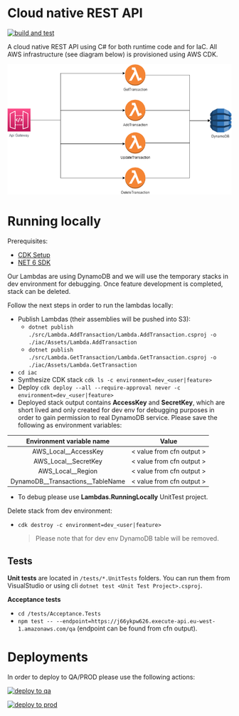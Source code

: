 # Cloud native REST API

[![build and test](https://github.com/murariuroger/cloud-native-rest-api/actions/workflows/build-stage.yaml/badge.svg)](https://github.com/murariuroger/cloud-native-rest-api/actions/workflows/build-stage.yaml)

A cloud native REST API using C# for both runtime code and for IaC. All AWS infrastructure (see diagram below) is provisioned using AWS CDK.

![Diagram](https://github.com/murariuroger/cloud-native-rest-api/blob/main/assets/diagram.png?raw=true)

# Running locally

Prerequisites:

- [CDK Setup](https://docs.aws.amazon.com/cdk/v2/guide/work-with.html#work-with-prerequisites)
- [NET 6 SDK](https://dotnet.microsoft.com/en-us/download/dotnet/6.0)

Our Lambdas are using DynamoDB and we will use the temporary stacks in dev environment for debugging. Once feature development is completed, stack can be deleted.

Follow the next steps in order to run the lambdas locally:

- Publish Lambdas (their assemblies will be pushed into S3):
  - `dotnet publish ./src/Lambda.AddTransaction/Lambda.AddTransaction.csproj -o ./iac/Assets/Lambda.AddTransaction`
  - `dotnet publish ./src/Lambda.GetTransaction/Lambda.GetTransaction.csproj -o ./iac/Assets/Lambda.GetTransaction`
- `cd iac`
- Synthesize CDK stack `cdk ls -c environment=dev_<user|feature>`
- Deploy `cdk deploy --all --require-approval never -c environment=dev_<user|feature>`
- Deployed stack output contains **AccessKey** and **SecretKey**, which are short lived and only created for dev env for debugging purposes in order to gain permission to real DynamoDB service.
  Please save the following as environment variables:

|     Environment variable name     |           Value           |
| :-------------------------------: | :-----------------------: |
|      AWS_Local\_\_AccessKey       | < value from cfn output > |
|      AWS_Local\_\_SecretKey       | < value from cfn output > |
|        AWS_Local\_\_Region        | < value from cfn output > |
| DynamoDB__Transactions__TableName | < value from cfn output > |

- To debug please use **Lambdas.RunningLocally** UnitTest project.

Delete stack from dev environment:

- `cdk destroy -c environment=dev_<user|feature>`
  > Please note that for dev env DynamoDB table will be removed.

## Tests

 **Unit tests** are located in `/tests/*.UnitTests` folders. You can run them from VisualStudio or using cli `dotnet test <Unit Test Project>.csproj`.

 **Acceptance tests** 
   - `cd /tests/Acceptance.Tests` 
   - `npm test -- --endpoint=https://j66ykpw626.execute-api.eu-west-1.amazonaws.com/qa` (endpoint can be found from cfn output).

# Deployments

In order to deploy to QA/PROD please use the following actions:

[![deploy to qa](https://github.com/murariuroger/cloud-native-rest-api/actions/workflows/aws-deploy-qa.yaml/badge.svg)](https://github.com/murariuroger/cloud-native-rest-api/actions/workflows/aws-deploy-qa.yaml)

[![deploy to prod](https://github.com/murariuroger/cloud-native-rest-api/actions/workflows/aws-deploy-prod.yaml/badge.svg)](https://github.com/murariuroger/cloud-native-rest-api/actions/workflows/aws-deploy-prod.yaml)

